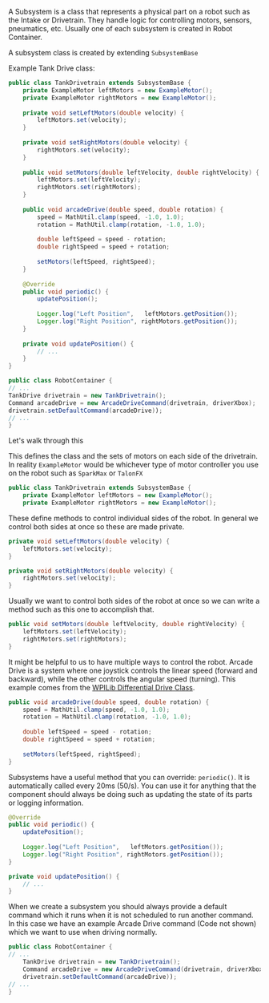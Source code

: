 A Subsystem is a class that represents a physical part on a robot such as the Intake or Drivetrain. They handle logic for controlling motors, sensors, pneumatics, etc. Usually one of each subsystem is created in Robot Container.

A subsystem class is created by extending `SubsystemBase`

Example Tank Drive class:
```java
public class TankDrivetrain extends SubsystemBase {
	private ExampleMotor leftMotors = new ExampleMotor();
	private ExampleMotor rightMotors = new ExampleMotor();
	
	private void setLeftMotors(double velocity) {
		leftMotors.set(velocity);
	}
	
	private void setRightMotors(double velocity) {
		rightMotors.set(velocity);
	}
	
	public void setMotors(double leftVelocity, double rightVelocity) {
		leftMotors.set(leftVelocity);
		rightMotors.set(rightMotors);
	}
	
	public void arcadeDrive(double speed, double rotation) {
		speed = MathUtil.clamp(speed, -1.0, 1.0);
		rotation = MathUtil.clamp(rotation, -1.0, 1.0);
		
		double leftSpeed = speed - rotation;
		double rightSpeed = speed + rotation;
		
		setMotors(leftSpeed, rightSpeed);
	}
	
	@Override
	public void periodic() {
		updatePosition();
		
		Logger.log("Left Position",   leftMotors.getPosition());
		Logger.log("Right Position", rightMotors.getPosition());
	}
	
	private void updatePosition() {
		// ...
	}
}

public class RobotContainer {
// ...
TankDrive drivetrain = new TankDrivetrain();
Command arcadeDrive = new ArcadeDriveCommand(drivetrain, driverXbox);
drivetrain.setDefaultCommand(arcadeDrive));
// ...
}
```

Let's walk through this

This defines the class and the sets of motors on each side of the drivetrain. In reality `ExampleMotor` would be whichever type of motor controller you use on the robot such as `SparkMax` or `TalonFX`
```java
public class TankDrivetrain extends SubsystemBase {
	private ExampleMotor leftMotors = new ExampleMotor();
	private ExampleMotor rightMotors = new ExampleMotor();
```

These define methods to control individual sides of the robot. In general we control both sides at once so these are made private.

```java
private void setLeftMotors(double velocity) {
	leftMotors.set(velocity);
}

private void setRightMotors(double velocity) {
	rightMotors.set(velocity);
}
```

Usually we want to control both sides of the robot at once so we can write a method such as this one to accomplish that.

```java
public void setMotors(double leftVelocity, double rightVelocity) {
	leftMotors.set(leftVelocity);
	rightMotors.set(rightMotors);
}
```

It might be helpful to us to have multiple ways to control the robot. Arcade Drive is a system where one joystick controls the linear speed (forward and backward), while the other controls the angular speed (turning). This example comes from the [WPILib Differential Drive Class](https://github.com/wpilibsuite/allwpilib/blob/17cae787e7100b4e85dd54e70982d990c141b75c/wpilibj/src/main/java/edu/wpi/first/wpilibj/drive/DifferentialDrive.java#L261).

```java
public void arcadeDrive(double speed, double rotation) {
	speed = MathUtil.clamp(speed, -1.0, 1.0);
	rotation = MathUtil.clamp(rotation, -1.0, 1.0);
	
	double leftSpeed = speed - rotation;
	double rightSpeed = speed + rotation;
	
	setMotors(leftSpeed, rightSpeed);
}
```

Subsystems have a useful method that you can override: `periodic()`. It is automatically called every 20ms (50/s). You can use it for anything that the component should always be doing such as updating the state of its parts or logging information.

```java
@Override
public void periodic() {
	updatePosition();
	
	Logger.log("Left Position",   leftMotors.getPosition());
	Logger.log("Right Position", rightMotors.getPosition());
}

private void updatePosition() {
	// ...
}
```

When we create a subsystem you should always provide a default command which it runs when it is not scheduled to run another command. In this case we have an example Arcade Drive command (Code not shown) which we want to use when driving normally.

```java
public class RobotContainer {
// ...
	TankDrive drivetrain = new TankDrivetrain();
	Command arcadeDrive = new ArcadeDriveCommand(drivetrain, driverXbox);
	drivetrain.setDefaultCommand(arcadeDrive));
// ...
}
```


